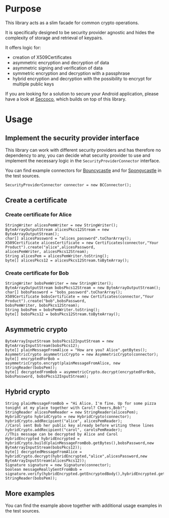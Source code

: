 

# Purpose

This library acts as a slim facade for common crypto operations. 

It is specifically designed to be security provider agnostic and hides the complexity of storage and retrieval of keypairs.

It offers logic for:

+ creation of X509Certificates
+ asymmetric encryption and decryption of data
+ asymmetric signing and verification of data
+ symmetric encryption and decryption with a passphrase
+ hybrid encryption and decryption with the possibility to encrypt for multiple public keys

If you are looking for a solution to secure your Android application, please have a look at 
[Seccoco](https://github.com/p-acs/seccoco-android), which builds on top of this library.


# Usage


## Implement the security provider interface

This library can work with different security providers and has therefore no dependency to any, you can decide what 
security provider to use and implement the necessary logic in the ```SecurityProviderConnector``` interface.

You can find example connectors for [Bouncycastle](https://github.com/bcgit/bc-java) and 
for  [Spongycastle](https://github.com/bcgit/bc-java) in the test sources.

    SecurityProviderConnector connector = new BCConnector();
    
## Create a certificate

### Create certificate for Alice

    StringWriter alicesPemWriter = new StringWriter();
    ByteArrayOutputStream alicesPkcs12Stream = new ByteArrayOutputStream();
    char[] alicesPassword = "alices_password".toCharArray();
    X509Certificate alicesCertificate = new Certificates(connector,"Your Product").create("alice",alicesPassword,
    alicesPemWriter, alicesPkcs12Stream);
    String alicesPem = alicesPemWriter.toString();
    byte[] alicesPkcs12 = alicesPkcs12Stream.toByteArray();
    
### Create certificate for Bob

    StringWriter bobsPemWriter = new StringWriter();
    ByteArrayOutputStream bobsPkcs12Stream = new ByteArrayOutputStream();
    char[] bobsPassword = "bobs_password".toCharArray();
    X509Certificate bobsCertificate = new Certificates(connector,"Your Product").create("bob",bobsPassword,
    bobsPemWriter, bobsPkcs12Stream);
    String bobsPem = bobsPemWriter.toString();
    byte[] bobsPkcs12 = bobsPkcs12Stream.toByteArray();

## Asymmetric crypto

    ByteArrayInputStream bobsPkcs12InputStream = new ByteArrayInputStream(bobsPkcs12);
    byte[] plainMessageFromAlice = "How are you? Alice".getBytes();
    AsymmetricCrypto asymmetricCrypto = new AsymmetricCrypto(connector);
    byte[] encryptedForBob = asymmetricCrypto.encrypt(plainMessageFromAlice, new StringReader(bobsPem));
    byte[] decryptedFromBob = asymmetricCrypto.decrypt(encryptedForBob, bobsPassword, bobsPkcs12InputStream);
    
## Hybrid crypto

    String plainMessageFromBob = "Hi Alice. I'm fine. Up for some pizza tonight at my place together with Carol? Cheers,Bob!";
    StringReader alicesPemReader = new StringReader(alicesPem);
    HybridCrypto hybridCrypto = new HybridCrypto(connector);
    hybridCrypto.addRecipient("alice", alicesPemReader);
    //Carol sent Bob her public key already before writing these lines
    hybridCrypto.addRecipient("carol", carolsPemReader);
    //This message can be decrypted by Alice and Carol
    HybridEncrypted hybridEncrypted = hybridCrypto.build(plainMessageFromBob.getBytes(),bobsPassword,new ByteArrayInputStream(bobsPkcs12));
    byte[] decryptedMessageFromAlice = hybridCrypto.decrypt(hybridEncrypted,"alice",alicesPassword,new ByteArrayInputStream(alicesPkcs12));
    Signature signature = new Signature(connector);
    boolean messageReallySentFromBob = signature.verify(hybridEncrypted.getEncryptedBody(),hybridEncrypted.getSignature(),new StringReader(bobsPem));
    
## More examples

You can find the example above together with additional usage examples in the test sources.
 
